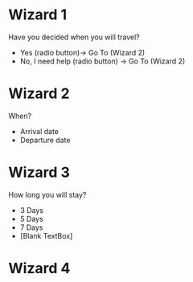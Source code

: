 # Wizard 1
Have you decided when you will travel?
- Yes (radio button)-> Go To (Wizard 2)
- No, I need help (radio button) -> Go To (Wizard 2)
# Wizard 2 
When?
- Arrival date
- Departure date
# Wizard 3
How long you will stay?
- 3 Days
- 5 Days
- 7 Days
- [Blank TextBox]
# Wizard 4


